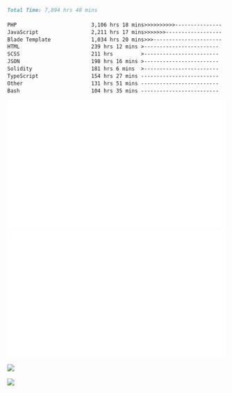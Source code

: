 <!--START_SECTION:waka-->

```markdown
Total Time: 7,894 hrs 48 mins

PHP                        3,106 hrs 18 mins>>>>>>>>>>---------------   38.70 %
JavaScript                 2,211 hrs 17 mins>>>>>>>------------------   27.55 %
Blade Template             1,034 hrs 20 mins>>>----------------------   12.89 %
HTML                       239 hrs 12 mins >------------------------   02.98 %
SCSS                       211 hrs         >------------------------   02.63 %
JSON                       198 hrs 16 mins >------------------------   02.47 %
Solidity                   181 hrs 6 mins  >------------------------   02.26 %
TypeScript                 154 hrs 27 mins -------------------------   01.92 %
Other                      131 hrs 51 mins -------------------------   01.64 %
Bash                       104 hrs 35 mins -------------------------   01.30 %
```

<!--END_SECTION:waka-->

![](https://raw.githubusercontent.com/DrMaxis/github-stats-transparent/output/generated/overview.svg)
![](https://raw.githubusercontent.com/DrMaxis/github-stats-transparent/output/generated/languages.svg)

![](https://git-readme-stats-drmaxis-projects.vercel.app/api?username=drmaxis&show_icons=true&theme=outrun&count_private=true&show=reviews,discussions_started,discussions_answered,prs_merged,prs_merged_percentage&custom_title=2024%20Github%20Rank)
 
<a href="https://count.getloli.com/"><img src="https://count.getloli.com/get/@:maxis-the-alchemist?theme=rule34"></a>
<!-- https://count.getloli.com/get/@alchemist?theme=rule34 -->
<br>
